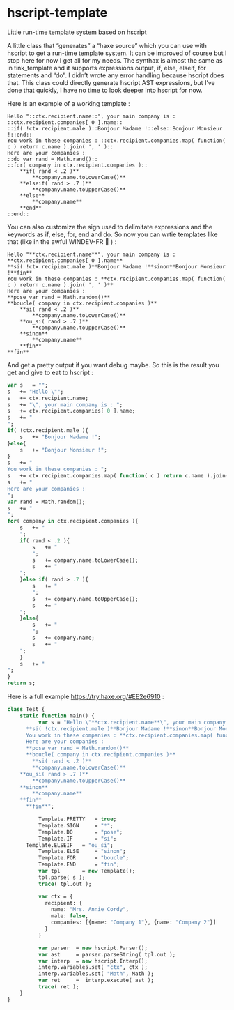 # hscript-template
Little run-time template system based on hscript

A little class that “generates” a “haxe source” which you can use with hscript to get a run-time template system.
It can be improved of course but I stop here for now I get all for my needs.
The synthax is almost the same as in tink_template and it supports expressions output, if, else, elseif, for statements and “do”.
I didn’t wrote any error handling because hscript does that.
This class could directly generate hscript AST expressions, but I’ve done that quickly, I have no time to look deeper into hscript for now.

Here is an example of a working template :
```
Hello "::ctx.recipient.name::", your main company is : ::ctx.recipient.companies[ 0 ].name::
::if( !ctx.recipient.male )::Bonjour Madame !::else::Bonjour Monsieur !::end::
You work in these companies : ::ctx.recipient.companies.map( function( c ) return c.name ).join( ', ' )::
Here are your companies :
::do var rand = Math.rand()::
::for( company in ctx.recipient.companies )::
	**if( rand < .2 )**
		**company.name.toLowerCase()**
	**elseif( rand > .7 )**
		**company.name.toUpperCase()**
	**else**
		**company.name**
	**end**
::end::
```

You can also customize the sign used to delimitate expressions and the keywords as if, else, for, end and do.
So now you can wrtie templates like that (like in the awful WINDEV-FR :rofl: ) :
```
Hello "**ctx.recipient.name**", your main company is : **ctx.recipient.companies[ 0 ].name**
**si( !ctx.recipient.male )**Bonjour Madame !**sinon**Bonjour Monsieur !**fin**
You work in these companies : **ctx.recipient.companies.map( function( c ) return c.name ).join( ', ' )**
Here are your companies :
**pose var rand = Math.random()**
**boucle( company in ctx.recipient.companies )**
	**si( rand < .2 )**
		**company.name.toLowerCase()**
	**ou_si( rand > .7 )**
		**company.name.toUpperCase()**
	**sinon**
		**company.name**
	**fin**
**fin**
```
And get a pretty output if you want debug maybe. So this is the result you get and give to eat to hscript : 
```haxe
var s	= "";
s	+= "Hello \"";
s	+= ctx.recipient.name;
s	+= "\", your main company is : ";
s	+= ctx.recipient.companies[ 0 ].name;
s	+= "
";
if( !ctx.recipient.male ){
	s	+= "Bonjour Madame !";
}else{
	s	+= "Bonjour Monsieur !";
}
s	+= "
You work in these companies : ";
s	+= ctx.recipient.companies.map( function( c ) return c.name ).join( ', ' );
s	+= "
Here are your companies :
";
var rand = Math.random();
s	+= "
";
for( company in ctx.recipient.companies ){
	s	+= "
	";
	if( rand < .2 ){
		s	+= "
		";
		s	+= company.name.toLowerCase();
		s	+= "
	";
	}else if( rand > .7 ){
		s	+= "
		";
		s	+= company.name.toUpperCase();
		s	+= "
	";
	}else{
		s	+= "
		";
		s	+= company.name;
		s	+= "
	";
	}
	s	+= "
";
}
return s;
```
Here is a full example https://try.haxe.org/#EE2e6910 :
```haxe
class Test {
	static function main() {
          var s = "Hello \"**ctx.recipient.name**\", your main company is : **ctx.recipient.companies[ 0 ].name**
      **si( !ctx.recipient.male )**Bonjour Madame !**sinon**Bonjour Monsieur !**fin**
      You work in these companies : **ctx.recipient.companies.map( function( c ) return c.name ).join( ', ' )**
      Here are your companies :
      **pose var rand = Math.random()**
      **boucle( company in ctx.recipient.companies )**
        **si( rand < .2 )**
		**company.name.toLowerCase()**
	**ou_si( rand > .7 )**
		**company.name.toUpperCase()**
	**sinon**
		**company.name**
	**fin**
      **fin**";

          Template.PRETTY	= true;
          Template.SIGN		= "*";
          Template.DO		= "pose";
          Template.IF		= "si";
	  Template.ELSEIF	= "ou_si";
          Template.ELSE		= "sinon";
          Template.FOR		= "boucle";
          Template.END		= "fin";
          var tpl		= new Template();
          tpl.parse( s );
          trace( tpl.out );

          var ctx = {
            recipient: {
              name: "Mrs. Annie Cordy",
              male: false,
              companies: [{name: "Company 1"}, {name: "Company 2"}]
            }
          }

          var parser  = new hscript.Parser();
          var ast     = parser.parseString( tpl.out );
          var interp  = new hscript.Interp();
          interp.variables.set( "ctx", ctx );
          interp.variables.set( "Math", Math );
          var ret     =  interp.execute( ast );
          trace( ret );
	}
}


```
